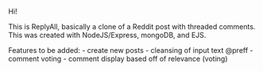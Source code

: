 Hi!

This is ReplyAll, basically a clone of a Reddit post with threaded comments. This was created with NodeJS/Express, mongoDB, and EJS.

Features to be added: 
    - create new posts
    - cleansing of input text @preff
    - comment voting
    - comment display based off of relevance (voting)
